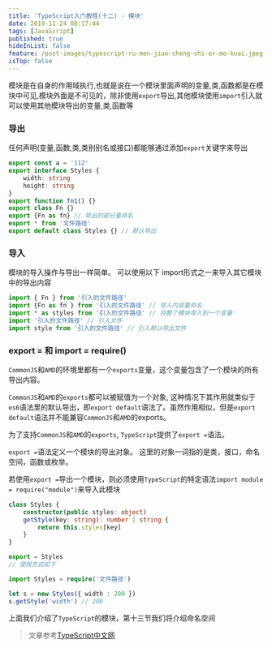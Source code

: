 ```yaml
---
title: 'TypeScript入门教程(十二) - 模块'
date: 2019-11-24 08:17:44
tags: [JavaScript]
published: true
hideInList: false
feature: /post-images/typescript-ru-men-jiao-cheng-shi-er-mo-kuai.jpeg
isTop: false
---
```

模块是在自身的作用域执行,也就是说在一个模块里面声明的变量,类,函数都是在模块中可见,模块外面是不可见的，除非使用`export`导出,其他模块使用`import`引入就可以使用其他模块导出的变量,类,函数等
<!--more-->

### 导出

任何声明(变量,函数,类,类别别名或接口)都能够通过添加`export`关键字来导出

```typescript
export const a = '112'
export interface Styles {
    width: string
    height: string
}
export function fn1() {}
export class Fn {}
export {Fn as fn} // 导出的部分重命名
export * from '文件路径'
export default class Styles {} // 默认导出
```

### 导入

模块的导入操作与导出一样简单。 可以使用以下 import形式之一来导入其它模块中的导出内容

```typescript
import { Fn } from '引入的文件路径'
import {Fn as fn } from '引入的文件路径' // 导入内容重命名
import * as styles from '引入的文件路径' // 将整个模块导入到一个变量
import '引入的文件路径' // 引入文件
import style from '引入的文件路径' // 引入默认导出文件
```

### export = 和 import = require()

`CommonJS`和`AMD`的环境里都有一个`exports`变量，这个变量包含了一个模块的所有导出内容。

`CommonJS`和`AMD`的`exports`都可以被赋值为一个对象, 这种情况下其作用就类似于`es6`语法里的默认导出，即`export default`语法了。虽然作用相似，但是`export default`语法并不能兼容`CommonJS`和`AMD`的exports。

为了支持`CommonJS`和`AMD`的`exports`, `TypeScript`提供了`export =`语法。

`export =`语法定义一个模块的导出对象。 这里的对象一词指的是类，接口，命名空间，函数或枚举。

若使用`export =`导出一个模块，则必须使用`TypeScript`的特定语法`import module = require("module")`来导入此模块

```typescript
class Styles {
    constructor(public styles: object)
    getStyle(key: string): number | string {
        return this.styles[key]
    }
}

export = Styles
// 使用方式如下

import Styles = require('文件路径')

let s = new Styles({ width : 200 })
s.getStyle('width') // 200
```

上面我们介绍了`TypeScript`的模块，第十三节我们将介绍命名空间

> 文章参考[TypeScript中文网](https://www.tslang.cn/docs/handbook/variable-declarations.html)
